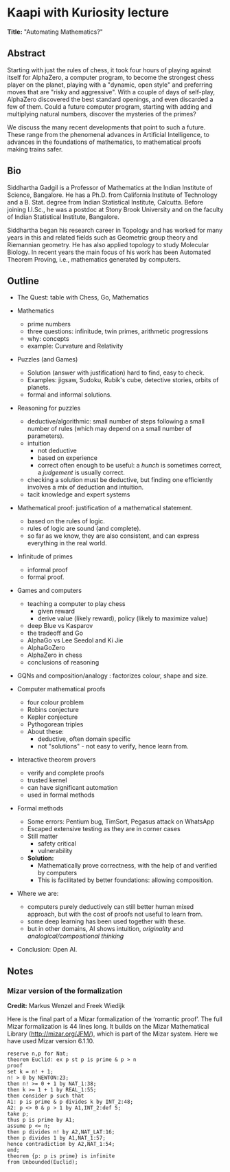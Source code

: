# Kaapi with Kuriosity lecture

__Title:__ "Automating Mathematics?"

## Abstract

Starting with just the rules of chess, it took four hours of playing against itself for AlphaZero, a computer program, to become the strongest chess player on the planet, playing with a "dynamic, open style" and preferring moves that are "risky and aggressive". With a couple of days of self-play, AlphaZero discovered the best standard openings, and even discarded a few of them. Could a future computer program, starting with adding and multiplying natural numbers, discover the mysteries of the primes?

We discuss the many recent developments that point to such a future. These range from the phenomenal advances in Artificial Intelligence, to advances in the foundations of mathematics, to mathematical proofs making trains safer.

## Bio

Siddhartha Gadgil is a Professor of Mathematics at the Indian Institute of Science, Bangalore. He has a Ph.D. from California Institute of Technology and a B. Stat. degree from Indian Statistical Institute, Calcutta. Before joining I.I.Sc., he was a postdoc at Stony Brook University and on the faculty of Indian Statistical Institute, Bangalore.

Siddhartha began his research career in Topology and has worked for many years in this and related fields such as Geometric group theory and Riemannian geometry. He has also applied topology to study Molecular Biology. In recent years the main focus of his work has been Automated Theorem Proving, i.e., mathematics generated by computers.

## Outline

* The Quest: table with Chess, Go, Mathematics
* Mathematics
  * prime numbers
  * three questions: infinitude, twin primes, arithmetic progressions
  * why: concepts
  * example: Curvature and Relativity
* Puzzles (and Games)
  * Solution (answer with justification) hard to find, easy to check.
  * Examples: jigsaw, Sudoku, Rubik's cube, detective stories, orbits of planets.
  * formal and informal solutions.
* Reasoning for puzzles
  * deductive/algorithmic: small number of steps following a small number of rules (which may depend on a small number of parameters).
  * intuition
    * not deductive
    * based on experience
    * correct often enough to be useful: a _hunch_ is sometimes correct, a _judgement_ is usually correct.
  * checking a solution must be deductive, but finding one efficiently involves a mix of deduction and intuition.
  * tacit knowledge and expert systems

* Mathematical proof: justification of a mathematical statement.
  * based on the rules of logic.
  * rules of logic are sound (and complete).
  * so far as we know, they are also consistent, and can express everything in the real world.
* Infinitude of primes
  * informal proof
  * formal proof.
* Games and computers
  * teaching a computer to play chess
    * given reward
    * derive value (likely reward), policy (likely to maximize value)
  * deep Blue vs Kasparov
  * the tradeoff and Go
  * AlphaGo vs Lee Seedol and Ki Jie
  * AlphaGoZero
  * AlphaZero in chess
  * conclusions of reasoning
* GQNs and composition/analogy : factorizes colour, shape and size.
* Computer mathematical proofs
  * four colour problem
  * Robins conjecture
  * Kepler conjecture
  * Pythogorean triples
  * About these:
    * deductive, often domain specific
    * not "solutions" - not easy to verify, hence learn from.
* Interactive theorem provers
  * verify and complete proofs
  * trusted kernel
  * can have significant automation
  * used in formal methods
* Formal methods
  * Some errors: Pentium bug, TimSort, Pegasus attack on WhatsApp
  * Escaped extensive testing as they are in corner cases
  * Still matter
    * safety critical
    * vulnerability
  * __Solution:__
    * Mathematically prove correctness, with the help of and verified by computers
    * This is facilitated by better foundations: allowing composition.
* Where we are:
  * computers purely deductively can still better human mixed approach, but with the cost of proofs not useful to learn from.
  * some deep learning has been used together with these.
  * but in other domains, AI shows intuition, _originality_ and _analogical/compositional thinking_
* Conclusion: Open AI.

## Notes

### Mizar version of the formalization

__Credit:__ Markus Wenzel and Freek Wiedijk

Here is the final part of a Mizar formalization of the ‘romantic proof’.
The full Mizar formalization is 44 lines long. It builds on the Mizar
Mathematical Library (http://mizar.org/JFM/), which is part of the
Mizar system. Here we have used Mizar version 6.1.10.

```mizar
reserve n,p for Nat;
theorem Euclid: ex p st p is prime & p > n
proof
set k = n! + 1;
n! > 0 by NEWTON:23;
then n! >= 0 + 1 by NAT_1:38;
then k >= 1 + 1 by REAL_1:55;
then consider p such that
A1: p is prime & p divides k by INT_2:48;
A2: p <> 0 & p > 1 by A1,INT_2:def 5;
take p;
thus p is prime by A1;
assume p <= n;
then p divides n! by A2,NAT_LAT:16;
then p divides 1 by A1,NAT_1:57;
hence contradiction by A2,NAT_1:54;
end;
theorem {p: p is prime} is infinite
from Unbounded(Euclid);
```